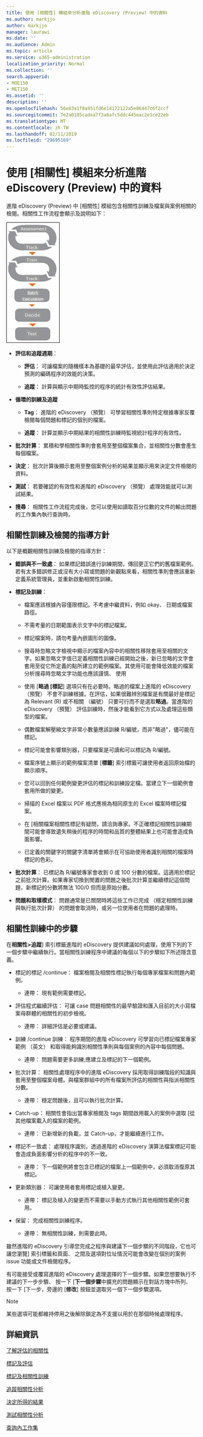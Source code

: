 ```yaml
---
title: 使用 [相關性] 模組來分析進階 eDiscovery (Preview) 中的資料
ms.author: markjjo
author: markjjo
manager: laurawi
ms.date: ''
ms.audience: Admin
ms.topic: article
ms.service: o365-administration
localization_priority: Normal
ms.collection: ''
search.appverid:
- MOE150
- MET150
ms.assetid: ''
description: ''
ms.openlocfilehash: 56e83a1f8a951fd6e14172122a5e86447c6f2ccf
ms.sourcegitcommit: 7e2a0185cadea7f3a6afc5ddc445eac2e1ce22eb
ms.translationtype: MT
ms.contentlocale: zh-TW
ms.lasthandoff: 02/11/2019
ms.locfileid: "29695169"
---
```

# <a name="use-the-relevance-module-to-analyze-data-in-advanced-ediscovery-preview"></a>使用 [相關性] 模組來分析進階 eDiscovery (Preview) 中的資料

進階 eDiscovery (Preview) 中 [相關性] 模組包含相關性訓練及檔案與案例相關的檢閱。相關性工作流程會顯示及說明如下：
  
![相關性工作流程](../media/44c67dd2-7a20-40a9-b0ed-784364845c77.gif)
  
- **評估和追蹤週期**：
    
  - **評估**： 可讓檔案的隨機樣本為基礎的最早評估，並使用此評估適用於決定預測的編碼程序的效能的決策。 
    
  - **追蹤**： 計算與顯示中期時監控的程序的統計有效性評估結果。 
    
- **循環的訓練及追蹤**
    
  - **Tag**： 進階的 eDiscovery （預覽） 可學習相關性準則特定根據專家反覆檢閱每個問題和標記的個別的檔案。
    
  - **追蹤**： 計算並顯示中期結果的相關性訓練時監視統計程序的有效性。 
    
- **批次計算**： 累積和學相關性準則會套用至整個檔案集合，並相關性分數會產生每個檔案。
    
- **決定**： 批次計算後顯示套用至整個案例分析的結果並顯示用來決定文件檢閱的資料。
    
- **測試**： 若要確認的有效性和進階的 eDiscovery （預覽） 處理效能就可以測試結果。

- **搜尋**： 相關性工作流程完成後，您可以使用如讀取百分位數的文件的輸出問題的工作集內執行查詢時。
    
## <a name="guidelines-for-relevance-training-and-review"></a>相關性訓練及檢閱的指導方針

以下是概觀相關性訓練及檢閱的指導方針：
  
- **錯誤與不一致處**： 如果標記錯誤進行訓練期間，傳回更正它們的舊檔案範例。若有太多錯誤修正或沒有大小寫或問題的新觀點來看，相關性準則會應該重新定義系統管理員，並重新啟動相關性訓練。
    
- **標記及訓練**： 
    
  - 檔案應該根據內容僅限標記。不考慮中繼資料，例如 okay、 日期或檔案路徑。 
    
  - 不需考量的日期範圍表示文字中的標記檔案。
    
  - 標記檔案時，請勿考量內嵌圖形的圖像。
     
  - 搜尋時忽略文字檢視中顯示的檔案內容中的相關性移除套用至相關的文字。如果忽略文字值已定義相關性訓練已經開始之後，新已忽略的文字會套用至從它所定義的點所建立的範例檔案。其使用可能會降低效能的檔案分析搜尋時忽略文字功能也應該謹慎、 使用
    
  - 使用 [**略過 [標記**] 選項只有在必要時。略過的檔案上進階的 eDiscovery （預覽） 不會不訓練根據。在評估，如果很難辨別檔案是有關最好是標記為 Relevant (R) 或不相關 （編號） 只要可行而不是選取**略過**。當進階的 eDiscovery （預覽） 評估訓練時，然後才能看到它方式以及處理這些類型的檔案。
    
  - 偶數檔案解壓縮文字非常小數量應該訓練 R/編號，而非"略過"，儘可能在標記。 
    
  - 標記可能會影響類別器，只要檔案是可讀和可以標記為 R/編號。
    
  - 檔案序號上顯示的範例檔案清單 [**標籤**] 索引標籤可讓使用者返回原始檔的顯示順序。 
    
  - 您可以回到任何範例變更評估的標記和訓練設定檔。當建立下一個範例會套用所做的變更。
    
  - 掃描的 Excel 檔案以 PDF 格式應視為相同原生的 Excel 檔案時標記檔案。
    
  - 在 [相關檔案相關性標記有疑問，請洽詢專家。不正確標記相關性訓練期間可能會導致遺失稍後的程序的時間和品質的整體結果上也可能會造成負面影響。
    
  - 已定義的關鍵字的關鍵字清單將會顯示在可協助使用者識別相關的檔案時標記的色彩。
    
- **批次計算**： 已標記為 R/編號專家會收到 0 或 100 分數的檔案。這適用於標記之前批次計算。如果專家切換到閒置的問題之後批次計算並繼續標記這個問題，新標記的分數將無法 100/0 但而是原始分數。
    
- **問題和取樣模式**： 問題通常是已關閉時將這些工作已完成 （穩定相關性訓練與執行批次計算） 的問題會取消時，或另一位使用者在問題的處理時。
    
## <a name="steps-in-relevance-training"></a>相關性訓練中的步驟

在**相關性\>追蹤**] 索引標籤進階的 eDiscovery 提供建議如何處理，使用下列的下一個步驟中繼續執行。當相關性訓練程序中建議的每個以下的步驟如下所述隱含意義。 
  
- 標記的標記 /continue： 檔案檢閱及相關性標記執行每個專家檔案和問題內範例。
    
  - 連帶： 現有範例需要標記。
    
- 評估程式繼續評估： 可讓 case 問題相關性的最早驗證和匯入目前的大小寫檔案母群體的相關性的初步檢視。
    
  - 連帶： 詳細評估是必要或建議。
    
- 訓練 /continue 訓練： 程序期間的進階 eDiscovery 可學習向已標記檔案專家範例 （英文） 和取得能夠識別相關性準則與每個案例的內容中每個問題。
    
  - 連帶： 問題需要更多訓練;應建立及標記的下一個範例。 
    
- 批次計算： 相關性處理程序中的進階 eDiscovery 採用取得訓練階段的知識與套用至整個檔案母體。與檔案群組中的所有檔案所評估的相關性與指派相關性分數。
    
  - 連帶： 穩定問題後，且可以執行批次計算。
    
- Catch-up： 相關性會指出當專家檢閱及 tags 期間啟用載入的案例中選取 [從其他檔案載入的檔案的範例。
    
  - 連帶： 已新增新的負載，並 Catch-up，才能繼續進行工作。
    
- 標記不一致處： 處理程序識別，透過進階的 eDiscovery 演算法檔案標記可能會造成負面影響分析的程序中的不一致。
    
  - 連帶： 下一個範例將會包含已標記的檔案上一個範例中，必須取消復原其標記。
    
- 更新類別器： 可讓使用者套用標記或植入變更。
    
  - 連帶： 標記及植入的變更而不需要以手動方式執行其他相關性範例可套用。
    
- 保留： 完成相關性訓練程序。
    
  - 連帶： 無相關性訓練，則需要此時。
    
雖然進階的 eDiscovery 引導您完成之程序與建議下一個步驟的不同階段，它也可讓您瀏覽] 索引標籤和頁面、 之間及選項對位址情況可能會改變在個別的案例 issue 功能或文件檢閱程序。 
  
有可能接受或覆寫進階的 eDiscovery 處理選擇的下一個步驟。如果您想要執行不建議的下一步步驟、 按一下 [**下一個步驟**中擴充的問題顯示在對話方塊中所列、 按一下 [下一步，旁邊的 [**修改**] 按鈕並選取另一個下一個步驟選項。 
  
> [!NOTE]
> 某些選項可能都維持停用之後解除鎖定為不支援以用於在那個時候處理程序。 
  
## <a name="more-information"></a>詳細資訊

[了解評估的相關性](../assessment-in-relevance-in-advanced-ediscovery.md)
  
[標記及評估](../tagging-and-assessment-in-advanced-ediscovery.md)
  
[標記及相關性訓練](../tagging-and-relevance-training-in-advanced-ediscovery.md)
  
[追蹤相關性分析](../track-relevance-analysis-in-advanced-ediscovery.md)
  
[決定所得的結果](../decision-based-on-the-results-in-advanced-ediscovery.md)
  
[測試相關性分析](../test-relevance-analysis-in-advanced-ediscovery.md)

[查詢內工作集](working-set-search.md)
